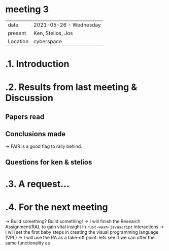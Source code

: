 # meeting 3
|          |                         |
| -------- | ----------------------- |
| date     | 2021-05-26 - Wednesday
| present  | Ken, Stelios, Jos
| Location | cyberspace


.1. Introduction
=======================





.2. Results from last meeting & Discussion
===========================================


Papers read
-------------


Conclusions made
----------------
-> FAIR is a good flag to rally behind.

 
Questions for ken & stelios
---------------------------



.3. A request...
===============




.4. For the next meeting
=======================

-> Build something? Build something!
   -> I will finish the Research Assignment(RA), to gain vital insight in `rust-wasm-javascript` interactions
   -> I will set the first baby steps in creating the visual programming language (VPL)
   -> I will use the RA as a take-off point: lets see if we can offer the same functionality as 
